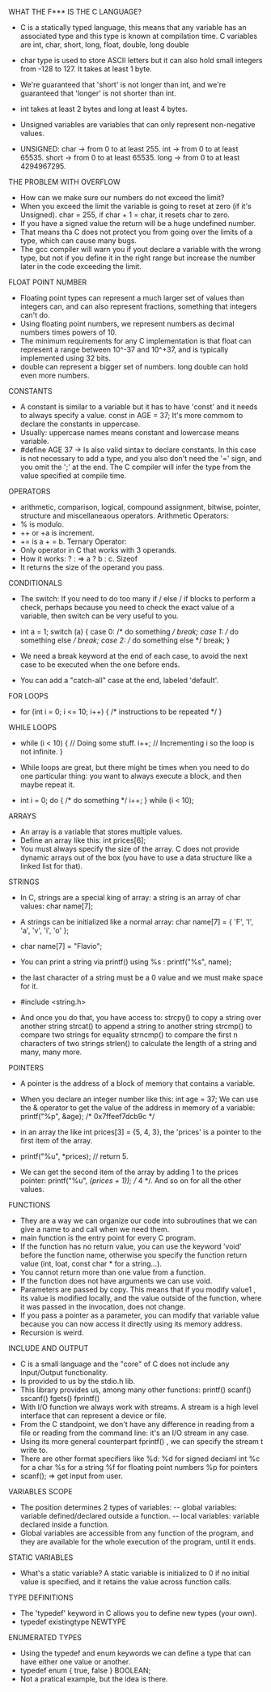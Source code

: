 WHAT THE F*** IS THE C LANGUAGE?
- C is a statically typed language, this means that any variable has an associated type and this type is known at compilation time. C variables are int, char, short, long, float, double, long double 

- char type is used to store ASCII letters but it can also hold small integers from -128 to 127. It takes at least 1 byte.

- We're guaranteed that 'short' is not longer than int, and we're guaranteed that 'longer' is not shorter than int.

- int takes at least 2 bytes and long at least 4 bytes. 

- Unsigned variables are variables that can only represent non-negative values.

- UNSIGNED: char -> from 0 to at least 255. int -> from 0 to at least 65535. short -> from 0 to at least 65535. long -> from 0 to at least 4294967295.

THE PROBLEM WITH OVERFLOW
- How can we make sure our numbers do not exceed the limit?
- When you exceed the limit the variable is going to reset at zero (if it's Unsigned). char = 255, if char + 1 = char, it resets char to zero.
- If you have a signed value the return will be a huge undefined number.
- That means tha C does not protect you from going over the limits of a type, which can cause many bugs.
- The gcc compiler will warn you if yout declare a variable with the wrong type, but not if you define it in the right range but increase the number later in the code exceeding the limit.

FLOAT POINT NUMBER
- Floating point types can represent a much larger set of
values than integers can, and can also represent
fractions, something that integers can't do.
- Using floating point numbers, we represent numbers
as decimal numbers times powers of 10.
- The minimum requirements for any C implementation
is that float can represent a range between 10^-37
and 10^+37, and is typically implemented using 32
bits.
- double can represent a bigger set of numbers.
long double can hold even more numbers.

CONSTANTS
- A constant is similar to a variable but it has to have 'const' and it needs to always specify a value. const in AGE = 37; It's more commom to declare the constants in uppercase.
- Usually: uppercase names means constant and lowercase means variable.
- #define AGE 37 -> Is also valid sintax to declare constants. In this case is not necessary to add a type, and you also don't need the '=' sign, and you omit the ';' at the end. The C compiler will infer the type from the value specified at compile time.

OPERATORS
- arithmetic, comparison, logical, compound assignment, bitwise, pointer, structure and miscellaneaous operators. 
Arithmetic Operators:
- % is modulo.
- ++ or +a is increment.
- += is a + = b.
Ternary Operator:
- Only operator in C that works with 3 operands.
- How it works: <condition> ? <expression> : <expression> => a ? b : c.
Sizeof
- It returns the size of the operand you pass.

CONDITIONALS
- The switch: If you need to do too many if / else / if blocks to
perform a check, perhaps because you need to check
the exact value of a variable, then switch can be
very useful to you.

- int a = 1;
switch (a) {
 case 0:
 /* do something */
 break;
 case 1:
 /* do something else */
 break;
 case 2:
 /* do something else */
 break;
}

- We need a break keyword at the end of each case,
to avoid the next case to be executed when the one
before ends.
- You can add a "catch-all" case at the end, labeled 'default'.

FOR LOOPS
- for (int i = 0; i <= 10; i++) {
 /* instructions to be repeated */
}

WHILE LOOPS
- while (i < 10) {
    // Doing some stuff.
    i++;
    // Incrementing i so the loop is not infinite.
}
- While loops are great, but there might be times when
you need to do one particular thing: you want to
always execute a block, and then maybe repeat it.

-   int i = 0;
    do {
        /* do something */
        i++;
    } while (i < 10);

ARRAYS
- An array is a variable that stores multiple values.
- Define an array like this: int prices[6];
- You must always specify the size of the array. C does
not provide dynamic arrays out of the box (you have to
use a data structure like a linked list for that).

STRINGS
- In C, strings are a special king of array: a string is an array of char values: char name[7];
- A strings can be initialized like a normal array: char name[7] = { 'F', 'l', 'a', 'v', 'i', 'o' };
- char name[7] = "Flavio";
- You can print a string via printf() using %s : printf("%s", name);
- the last character of a string must be a 0 value and we must make space for it.

- #include <string.h>
- And once you do that, you have access to:
strcpy() to copy a string over another string
strcat() to append a string to another string
strcmp() to compare two strings for equality
strncmp() to compare the first n characters of
two strings
strlen() to calculate the length of a string
and many, many more.

POINTERS
- A pointer is the address of a block of memory that
contains a variable.
- When you declare an integer number like this:
int age = 37;
We can use the & operator to get the value of the
address in memory of a variable:
printf("%p", &age); /* 0x7ffeef7dcb9c */

- in an array the like int prices[3] = {5, 4, 3}, the 'prices' is a pointer to the first item  of the array.
- printf("%u", *prices); // return 5.
- We can get the second item of the array by adding 1 to the prices pointer: printf("%u", *(prices + 1)); /* 4 */. And so on for all the other values.

FUNCTIONS
- They are a way we can organize our code into subroutines that we can give a name to and call when we need them.
- main function is the entry point for every C program.
- If the function has no return value, you can use the keyword 'void' before the function name, otherwise you specify the function return value (int, loat, const char * for a string...).
- You cannot return more than one value from a function.
- If the function does not have arguments we can use void.
- Parameters are passed by copy. This means that if
you modify value1 , its value is modified locally, and
the value outside of the function, where it was passed
in the invocation, does not change.
- If you pass a pointer as a parameter, you can modify
that variable value because you can now access it
directly using its memory address.
- Recursion is weird.

INCLUDE AND OUTPUT
- C is a small language and the "core" of C does not include any Input/Output functionality.
- Is provided to us by the stdio.h lib.
- This library provides us, among many other functions:
printf()
scanf()
sscanf()
fgets()
fprintf()
- With I/O function we always work with streams. A stream is a high level interface that can represent a device or file.
- From the C standpoint, we don't have any difference in reading from a file or reading from the command line: it's an I/O stream in any case.
- Using its more general counterpart fprintf() , we can specify the stream t write to.
- There are other format specifiers like %d:
%d for signed deciaml int
%c for a char
%s for a string
%f for floating point numbers
%p for pointers
- scanf(); => get input from user.

VARIABLES SCOPE
- The position determines 2 types of variables:
    -- global variables: variable defined/declared outside a function.
    -- local variables: variable declared inside a function.
- Global variables are accessible from any function of the program, and they are available for the whole execution of the program, until it ends.

STATIC VARIABLES
- What's a static variable? A static variable is initialized to 0 if no initial value is specified, and it retains the value across function calls.

TYPE DEFINITIONS
- The 'typedef' keyword in C allows you to define new types (your own).
- typedef existingtype NEWTYPE

ENUMERATED TYPES 
- Using the typedef and enum keywords we can define a type that can have either one value or another.
- typedef enum {
    true,
    false
  } BOOLEAN;
- Not a pratical example, but the idea is there.
